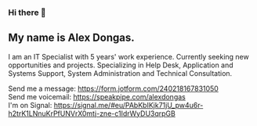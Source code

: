 ### Hi there 👋

<!--
**alexdongas/alexdongas** is a ✨ _special_ ✨ repository because its `README.md` (this file) appears on your GitHub profile.

Here are some ideas to get you started:

- 🔭 I’m currently working on ...
- 🌱 I’m currently learning ...
- 👯 I’m looking to collaborate on ...
- 🤔 I’m looking for help with ...
- 💬 Ask me about ...
- 📫 How to reach me: ...
- 😄 Pronouns: ...
- ⚡ Fun fact: ...
-->

## My name is Alex Dongas.

I am an IT Specialist with 5 years' work experience. Currently seeking new opportunities and projects.
Specializing in Help Desk, Application and Systems Support, System Administration and Technical Consultation.

Send me a message: https://form.jotform.com/240218167831050  \
Send me voicemail: https://speakpipe.com/alexdongas    \
I'm on Signal: https://signal.me/#eu/PAbKbIKjk71jU_pw4u6r-h2trK1LNnuKrPfUNVrX0mtj-zne-c1IdrWyDU3qrpGB


